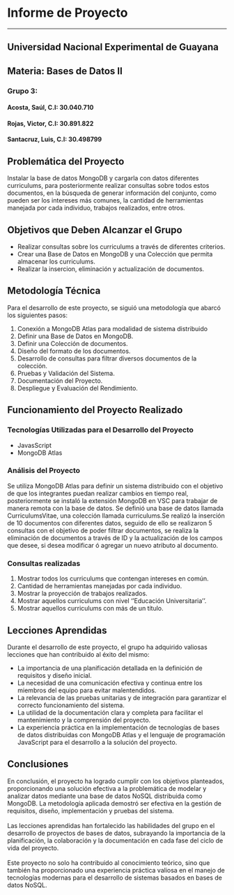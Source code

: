   <h1>Informe de Proyecto</h1>
  <hr>
  <div class="center">
    <h2>Universidad Nacional Experimental de Guayana</h2>
    <h2>Materia: Bases de Datos II</h2>
    <h3>Grupo 3:</h3>
    <h4>Acosta, Saúl, C.I: 30.040.710</h4>
    <h4>Rojas, Victor, C.I: 30.891.822</h4>
    <h4>Santacruz, Luis, C.I: 30.498799</h4>
  </div>


  <h2>Problemática del Proyecto</h2>
      <p>Instalar la base de datos MongoDB y cargarla con datos diferentes
curriculums, para posteriormente realizar consultas sobre todos estos documentos, en la
búsqueda de generar información del conjunto, como pueden ser los intereses más comunes,
la cantidad de herramientas manejada por cada individuo, trabajos realizados, entre otros.</p>


  <h2 class="decoracion">Objetivos que Deben Alcanzar el Grupo</h2>
      <div class="list">
        <ul>
          <li>
            Realizar consultas sobre los curriculums a través de diferentes criterios.
          </li>
          <li>
            Crear una Base de Datos en MongoDB y una Colección que permita almacenar los curriculums.
          </li>
          <li>
            Realizar la insercion, eliminación y actualización de documentos.
          </li>
        </ul>
      </div>

 <h2 class="decoracion">Metodología Técnica</h2>
      <p>
        Para el desarrollo de este proyecto, se siguió una metodología que abarcó los siguientes pasos:
      </p>
      <div class="list">
        <ol>
          <li>Conexión a MongoDB Atlas para modalidad de sistema distribuido</li>
          <li>Definir una Base de Datos en MongoDB.</li>
          <li>Definir una Colección de documentos.</li>
          <li>Diseño del formato de los documentos.</li>
          <li>Desarrollo de consultas para filtrar diversos documentos de la colección.</li>
          <li>Pruebas y Validación del Sistema.</li>
          <li>Documentación del Proyecto.</li>
          <li>Despliegue y Evaluación del Rendimiento.</li>
        </ol>
      </div>

 <h2 class="decoracion">Funcionamiento del Proyecto Realizado</h2>
      <h3 class="sec">Tecnologías Utilizadas para el Desarrollo del Proyecto</h3>
      <div class="list">
        <ul>
          <li>JavasScript</li>
          <li>MongoDB Atlas</li>
        </ul>
  
  <h3 class="sec">Análisis del Proyecto</h3>
      <p>Se utiliza MongoDB Atlas para definir un sistema distribuido con el objetivo de que los integrantes puedan realizar cambios en tiempo real, posteriormente se instaló la extensión MongoDB en VSC para trabajar de manera remota con la base de datos. Se definió una base de datos llamada CurriculumsVitae, una colección llamada curriculums.Se realizó la inserción de 10 documentos con diferentes datos, seguido de ello se realizaron 5 consultas con el objetivo de poder filtrar documentos, se realiza la eliminación de documentos a través de ID y la actualización de los campos que desee, si desea modificar ó agregar un nuevo atributo al documento.<br>
      </p>

   <h3>Consultas realizadas</h3>

   <ol>
    <li>Mostrar todos los curriculums que contengan intereses en común.</li>
    <li>Cantidad de herramientas manejadas por cada individuo.</li>
    <li>Mostrar la proyección de trabajos realizados.</li>
    <li>Mostrar aquellos curriculums con nivel ‘’Educación Universitaria’’.</li>
    <li>Mostrar aquellos curriculums con más de un título.</li>
   </ol>


  <h2 class="decoracion">Lecciones Aprendidas</h2>
      <p>
        Durante el desarrollo de este proyecto, el grupo ha adquirido valiosas lecciones que han contribuido al éxito del mismo:
      </p>

 <ul>
        <li>La importancia de una planificación detallada en la definición de requisitos y diseño inicial.</li>
          <li>La necesidad de una comunicación efectiva y continua entre los miembros del equipo para evitar malentendidos.</li>
          <li>La relevancia de las pruebas unitarias y de integración para garantizar el correcto funcionamiento del sistema.</li>
          <li>La utilidad de la documentación clara y completa para facilitar el mantenimiento y la comprensión del proyecto.</li>
          <li>La experiencia práctica en la implementación de tecnologías de bases de datos distribuidas con MongoDB Atlas y el lenguaje de programación JavaScript para el desarrollo a la solución del proyecto.</li>
        </ul>

   <h2 class="decoracion">Conclusiones</h2>
      <p>
        En conclusión, el proyecto ha logrado cumplir con los objetivos planteados, proporcionando una solución efectiva a la
        problemática de modelar y analizar datos mediante una base de datos NoSQL distribuida como MongoDB. La metodología aplicada
        demostró ser efectiva en la gestión de requisitos, diseño, implementación y pruebas del sistema.
        <br><br>
        Las lecciones aprendidas han fortalecido las habilidades del grupo en el desarrollo de proyectos de bases de datos,
        subrayando la importancia de la planificación, la colaboración y la documentación en cada fase del ciclo de vida del
        proyecto.
        <br><br>
        Este proyecto no solo ha contribuido al conocimiento teórico, sino que también ha proporcionado una experiencia práctica
        valiosa en el manejo de tecnologías modernas para el desarrollo de sistemas basados en bases de datos NoSQL.
      </p>
  
